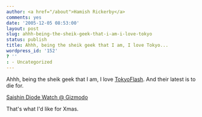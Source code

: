 ```yaml
---
author: <a href="/about">Hamish Rickerby</a>
comments: yes
date: '2005-12-05 08:53:00'
layout: post
slug: ahhh-being-the-sheik-geek-that-i-am-i-love-tokyo
status: publish
title: Ahhh, being the sheik geek that I am, I love Tokyo...
wordpress_id: '152'
? ''
: - Uncategorized
---
```


Ahhh, being the sheik geek that I am, I love <a href='www.tokyoflash.com'>TokyoFlash</a>.  And their latest is to die for.<p> <a href='http://us.gizmodo.com/gadgets/gadgets/saishin-diode-watch-reviewed-verdict-sexy-conversation-piece-140638.php'>Saishin Diode Watch @ Gizmodo</a> <p>That's what I'd like for Xmas.